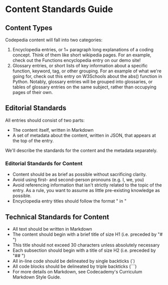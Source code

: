 # Content Standards Guide

## Content Types

Codepedia content will fall into two categories:

1. Encyclopedia entries, or 1+ paragraph long explanations of a coding concept. Think of them like short wikipedia pages.
For an example, check out the Functions encyclopedia entry on our demo site!
2. Glossary entries, or short lists of key information about a specific function, keyword, tag, or other grouping. 
For an example of what we're going for, check out this entry on W3Schools about the abs() function in Python.
Notably, glossary entries will be grouped into glossaries, or tables of glossary entries on the same subject, rather than occupying pages of their own. 


## Editorial Standards

All entries should consist of two parts:

- The content itself, written in Markdown
- A set of metadata about the content, written in JSON, that appears at the top of the entry.

We'll describe the standards for the content and the metadata separately.

### Editorial Standards for Content 

- Content should be as brief as possible without sacrificing clarity.
- Avoid using first- and second-person pronouns (e.g. I, we, you)
- Avoid referencing information that isn't strictly related to the topic of the entry. As a rule, you want to assume as little pre-existing knowledge as possible. 
- Encyclopedia entry titles should follow the format "<subject name> in <Language Name>"

## Technical Standards for Content 

- All text should be written in Markdown
- The content should begin with a brief title of size H1 (i.e. preceded by "# ")
- This title should not exceed 30 characters unless absolutely necessary
- Each subsection should begin with a title of size H2 (i.e. preceded by "## ")
- All in-line code should be delineated by single backticks (`)
- All code blocks should be delineated by triple backticks (```)
- For more details on Markdown, see Codecademy's Curriculum Markdown Style Guide.
